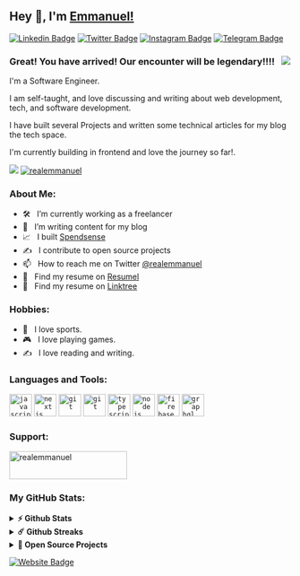 ## Hey 👋, I'm [Emmanuel!](https://github.com/realemmanuel/)

[![Linkedin Badge](https://img.shields.io/badge/-LinkedIn-0e76a8?style=flat-square&logo=Linkedin&logoColor=white)](https://www.linkedin.com/in/taiwoemmanuel/)
[![Twitter Badge](https://img.shields.io/badge/-Twitter-00acee?style=flat-square&logo=Twitter&logoColor=white)](https://twitter.com/thedevemmanuel/)
[![Instagram Badge](https://img.shields.io/badge/-Instagram-e4405f?style=flat-square&logo=Instagram&logoColor=white)](https://www.instagram.com/thedevemmanuel/)
[![Telegram Badge](https://img.shields.io/badge/-Telegram-0088cc?style=flat-square&logo=Telegram&logoColor=white)](https://t.me/thedevemmanuel)

### Great! You have arrived! Our encounter will be legendary!!!! &nbsp; ![](https://visitor-badge.glitch.me/badge?page_id=realemmanuel.realemmanuel&style=flat-square&color=ffeb00)

I'm a Software Engineer.

I am self-taught, and love discussing and writing about web development, tech, and software development.

I have built several Projects and written some technical articles for my blog the tech space.

I'm currently building in frontend and love the journey so far!.


[![](https://gitwar.herokuapp.com/badge?username=realemmanuel&label=Gitwar%20Profile%20Score&style=for-the-badge&color=ffeb00)](https://gitwar.herokuapp.com/) <a href="https://twitter.com/realemmanuel" target="blank"><img src="https://img.shields.io/twitter/follow/realemmanuel?logo=twitter&style=for-the-badge&color=ffeb00" alt="realemmanuel" /></a>

### About Me:

- 🛠 &nbsp; I’m currently working as a freelancer
- 🚀 &nbsp; I’m writing content for my blog
- 📈 &nbsp; I built [Spendsense](https://spendsense.com.ng)
- ✍️ &nbsp; I contribute to open source projects
- 📫 &nbsp; How to reach me on Twitter [@realemmanuel](https://twitter.com/realemmanuel)
- 💼 &nbsp; Find my resume on [Resumel](https://drive.google.com/file/d/1woEWz0LWDRAQJnavOaAj3i7kWTp4zHgJ/view?usp=sharing)
- 🔗 &nbsp; Find my resume on [Linktree](https://linktr.ee/taiwoemmanuel)

### Hobbies:

- 🎸 &nbsp; I love sports.
- 🎮 &nbsp; I love playing games.
- ✍️ &nbsp; I love reading and writing.

### Languages and Tools:

<code><img height="40" src="https://realemmanuel.vercel.app/assets/Images/javascript.svg" alt="javascript"></code>
<code><img height="40" src="https://realemmanuel.vercel.app/assets/Images/nextjs.svg" alt="nextjs"></code>
<code><img height="40" src="https://realemmanuel.vercel.app/assets/Images/git.svg" alt="git"></code>
<code><img height="40" src="https://realemmanuel.vercel.app/assets/Images/redux.svg" alt="git"></code>
<code><img height="40" src="https://realemmanuel.vercel.app/assets/Images/typescript.svg" alt="typescript"></code>
<code><img height="40" src="https://realemmanuel.vercel.app/assets/Images/nodejs.svg" alt="nodejs"></code>
<code><img height="40" src="https://realemmanuel.vercel.app/assets/Images/firebase.svg" alt="firebase"></code>
<code><img height="40" src="https://realemmanuel.vercel.app/assets/Images/graphql.svg" alt="graphql"></code>

### Support:

<a href="https://www.buymeacoffee.com/realemmanuel"> <img align="center" src="https://cdn.buymeacoffee.com/buttons/v2/default-yellow.png" height="50" width="210" alt="realemmanuel" /></a>

### My GitHub Stats:

<details>	
  <summary><b>⚡ Github Stats</b></summary>

  <br />
  <img height="180em" src="https://github-readme-stats.vercel.app/api?username=realemmanuel&show_icons=true&hide_border=true&&count_private=true&include_all_commits=true" />
  <img height="180em" src="https://github-readme-stats.vercel.app/api/top-langs/?username=realemmanuel&exclude_repo=KNN-Image-Classification&show_icons=true&hide_border=true&layout=compact&langs_count=8"/>
</details>

<details>	
  <summary><b>☄️ Github Streaks</b></summary>

  <br />
  <img height="180em" src="https://github-readme-streak-stats.herokuapp.com/?user=realemmanuel&hide_border=true" />
</details>

<details>
  <summary><b>🚀 Open Source Projects</b></summary>

  <br />
  <table>
    <thead align="center">
      <tr border: none;>
        <td><b>💻 Projects</b></td>
        <td><b>🌟 Stars</b></td>
        <td><b>🍴 Forks</b></td>
        <td><b>🐛 Issues</b></td>
        <td><b>🔔 Pull Requests</b></td>
        <td><b>👨‍💻 Language</b></td>
      </tr>
    </thead>
    <tbody>
      <tr>
	<td><a href="https://github.com/realemmanuel/spendsense"><b>📈 SpendSense</b></a></td>
        <td><img alt="Stars" src="https://img.shields.io/github/stars/realemmanuel/spendsense?style=flat-square&labelColor=343b41&color=ffeb00"/></td>
        <td><img alt="Forks" src="https://img.shields.io/github/forks/realemmanuel/spendsense?style=flat-square&labelColor=343b41&color=ffeb00"/></td>
        <td><img alt="Issues" src="https://img.shields.io/github/issues/realemmanuel/spendsense?style=flat-square&color=ffeb00"/></td>
        <td><img alt="Pull Requests" src="https://img.shields.io/github/issues-pr/realemmanuel/spendsense?style=flat-square&color=ffeb00"/></td>
        <td><img alt="Language" src="https://img.shields.io/badge/markdown-100%25-blue?style=flat-square&color=ffeb00"/></td> 
      </tr>
    </tbody>
  </table>
  <br />
</details>

[![Website Badge](https://img.shields.io/badge/Website-3b5998?style=flat-square&logo=google-chrome&logoColor=white)](https://realemmanuel.vercel.app/)
